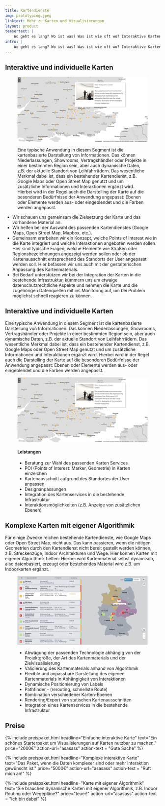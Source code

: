 ```yaml
---
title: Kartendienste
img: prototyping.jpeg
linktext: Mehr zu Karten und Visualisierungen
layout: product
teasertext: |
    Wo geht es lang? Wo ist was? Was ist wie oft wo? Interaktive Kartendarstellungen sind interessant und hilfreich. Hierüber können komplexe Daten und Sachverhalte visualisiert und greifbar gemacht werden. Egal, ob Sie eine flexible und anpassbare Darstellung von eigenem Kartenmaterial, Pathfinder Funktionen oder die Anreicherung von Karten um unternehmens-spezifische Datenpunkte brauchen: wir helfen gerne und haben auch schon das ein oder andere Projekt in diesem wunderschönen Betätigungsfeld gemacht.
intro: |
    Wo geht es lang? Wo ist was? Was ist wie oft wo? Interaktive Kartendarstellungen sind interessant und hilfreich. Sie können komplexe Daten und Sachverhalte visualisieren und greifbar machen. Sie geben Orientierung und Überblick.
---
```


<section>

<h2>Interaktive und individuelle Karten</h2>

<figure data-columns="2" class="smaltext">
    <img data-height="full" src="./images/erco-karten.jpg" alt="Interaktive und individuelle Karten">
    <figcaption>
        <div class="limited-box" data-box-width="m">
            <p>Eine typische Anwendung in diesem Segment ist die kartenbasierte Darstellung von Informationen. Das können Niederlassungen, Showrooms, Vertragshändler oder Projekte in einer bestimmten Region sein, aber auch dynamische Daten, z.B. der aktuelle Standort von Leihfahrrädern. Das wesentliche Merkmal dabei ist, dass ein bestehender Kartendienst, z.B. Google Maps oder Open Street Map genutzt und um zusätzliche Informationen und Interaktionen ergänzt wird. Hierbei wird in der Regel auch die Darstelling der Karte auf die besonderen Bedürfnisse der Anwendung angepasst: Ebenen oder Elemente werden aus- oder eingeblendet und die Farben werden angepasst.</p>
        </div>
    </figcaption>
</figure>

<ul class="steps smalltext" data-box-width="l">
<li>Wir schauen uns gemeinsam die Zielsetzung der Karte und das vorhandene Material an.</li>
<li>Wir helfen bei der Auswahl des passenden Kartendienstes (Google Maps, Open Street Map, Mapbox, etc.).</li>
<li>Gemeinsam erarbeiten wir ein Konzept, welche Points of Interest wie in die Karte integriert und welche Interaktionen angeboten werden sollen. Hier sind typische Fragen, welche Elemente wie Straßen oder Regionsbezeichnungen angezeigt werden sollen oder ob der Kartenausschnitt entsprechend des Standorts der User angepasst werden soll. Hier befassen wir uns auch mit der gestalterischen Anpassung des Kartenmaterials.</li>
<li>Bei Bedarf unterstützen wir bei der Integration der Karten in die bestehende Infrastruktur, kümmern uns um etwaige datenschutzrechtliche Aspekte und nehmen die Karte und die zugehörigen Datenquellen mit ins Monitoring auf, um bei Problem möglichst schnell reagieren zu können.</li>
</ul>

</section>
<section>

<h2>Interaktive und individuelle Karten</h2>

<div class="limited-box" data-box-width="m">
Eine typische Anwendung in diesem Segment ist die kartenbasierte Darstellung von Informationen. Das können Niederlassungen, Showrooms, Vertragshändler oder Projekte in einer bestimmten Region sein, aber auch dynamische Daten, z.B. der aktuelle Standort von Leihfahrrädern. Das wesentliche Merkmal dabei ist, dass ein bestehender Kartendienst, z.B. Google Maps oder Open Street Map genutzt und um zusätzliche Informationen und Interaktionen ergänzt wird. Hierbei wird in der Regel auch die Darstelling der Karte auf die besonderen Bedürfnisse der Anwendung angepasst: Ebenen oder Elemente werden aus- oder eingeblendet und die Farben werden angepasst.
</div>

<figure data-columns="2" class="smalltext">
    <img src="./images/erco-karten.jpg" alt="Interaktive und individuelle Karten">
    <figcaption>
        <h4>Leistungen</h4>
        <ul>
            <li>Beratung zur Wahl des passenden Karten Services</li>
            <li>POI (Points of Interest: Marker, Geometrie) in Karten einzeichen</li>
            <li>Kartenausschnitt aufgrund des Standortes der User anpassen</li>
            <li>Designanpassungen</li>
            <li>Integration des Kartenservices in die bestehende Infrastruktur</li>
            <li>Interaktionsmöglichkeiten (z.B. Anzeige von zusätzlichen Ebenen)</li>
        </ul>
    </figcaption>
</figure>

</section>
<section>

<h2>Komplexe Karten mit eigener Algorithmik</h2>

<div class="limited-box" data-box-width="m">
Für einige Zwecke reichen bestehende Kartendienste, wie Google Maps oder Open Street Map, nicht aus. Das kann passieren, wenn die nötigen Geometrien durch den Kartendienst nicht bereit gestellt werden können, z.B. Streckenzüge, Indoor Architekturen und Wege. Hier können Karten mit eigener Algorithmik helfen. Hierbei wird Kartenmaterial selbst dynamisch, also datenbasiert, erzeugt oder bestehendes Material wird z.B. um Indoorkarten ergänzt. 
</div>

<figure data-columns="2" class="smalltext">
    <img src="./images/stoerungskarte.jpg" alt="Interaktive und individuelle Karten">
    <figcaption>
        <ul>
            <li>Abwägung der passenden Technologie abhängig von der Projektgröße, der Art des Kartenmaterials und der Zielvisualisierung</li>
            <li>Validierung des Kartenmaterials anhand von Algorithmik</li>
            <li>Flexible und anpassbare Darstellung des eigenen Kartenmaterials in Abhängigkeit von Interaktionen</li>
            <li>Dynamische Positionierung von Labels</li>
            <li>Pathfinder - (rerouting, schnellste Route)</li>
            <li>Kombination verschiedener Karten-Ebenen</li>
            <li>Rendering/Export von statischen Kartenausschnitten</li>
            <li>Integration eines Kartenservices in die bestehende Infrastruktur</li>
        </ul>
    </figcaption>
</figure>

</section>
<section class="is-light">

<h2>Preise</h2>

<div class="grid limited-box" data-box-width="xl" data-col-width="xs" data-col-gap="s">
{% include preispaket.html 
    headline="Einfache interaktive Karte" 
    text="Ein schönes Starterpaket um Visualisierungen auf Karten nutzbar zu machen."
    price="2000€"
    action-url="asasass" 
    action-text = "Gute Sache" %}

{% include preispaket.html 
    headline="Komplexe interaktive Karte" 
    text="Das Paket, wenn die Daten komplexer sind oder mehr Interaktion gewünscht ist."
    price="5000€"
    action-url="asasass" 
    action-text = "Ruft mich an!" %}

{% include preispaket.html 
    headline="Karte mit eigener Algorithmik" 
    text="Sie brauchen dynamische Karten mit eigener Algorithmik, z.B. Indoor Routing oder Wegepläne?"
    price="teuer!"
    action-url="asasass" 
    action-text = "Ich bin dabei" %}
</div>

</section>
